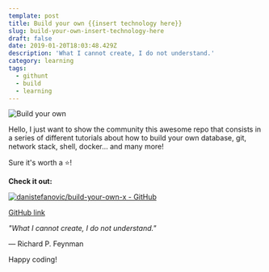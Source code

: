 ```yaml
---
template: post
title: Build your own {{insert technology here}}
slug: build-your-own-insert-technology-here
draft: false
date: 2019-01-20T18:03:48.429Z
description: 'What I cannot create, I do not understand.'
category: learning
tags:
  - githunt
  - build
  - learning
---
```


![Build your own](https://github.com/danistefanovic/build-your-own-x/raw/master/feynman.png)

Hello, I just want to show the community this awesome repo that consists in a series of different tutorials about how to build your own database, git, network stack, shell, docker... and many more!

Sure it's worth a ⭐️!

**Check it out:**

[![danistefanovic/build-your-own-x - GitHub](https://gh-card.dev/repos/danistefanovic/build-your-own-x.svg?fullname)](https://github.com/danistefanovic/build-your-own-x)

[GitHub link](https://github.com/danistefanovic/build-your-own-x)


*"What I cannot create, I do not understand."*

― Richard P. Feynman

Happy coding!